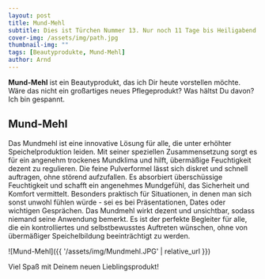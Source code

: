```yaml
---
layout: post
title: Mund-Mehl
subtitle: Dies ist Türchen Nummer 13. Nur noch 11 Tage bis Heiligabend!
cover-img: /assets/img/path.jpg
thumbnail-img: ""
tags: [Beautyprodukte, Mund-Mehl]
author: Arnd
---
```


**Mund-Mehl** ist ein Beautyprodukt, das ich Dir heute vorstellen möchte. Wäre das nicht ein großartiges neues Pflegeprodukt? Was hältst Du davon? Ich bin gespannt. 

## Mund-Mehl

Das Mundmehl ist eine innovative Lösung für alle, die unter erhöhter Speichelproduktion leiden. Mit seiner speziellen Zusammensetzung sorgt es für ein angenehm trockenes Mundklima und hilft, übermäßige Feuchtigkeit dezent zu regulieren. Die feine Pulverformel lässt sich diskret und schnell auftragen, ohne störend aufzufallen. Es absorbiert überschüssige Feuchtigkeit und schafft ein angenehmes Mundgefühl, das Sicherheit und Komfort vermittelt. Besonders praktisch für Situationen, in denen man sich sonst unwohl fühlen würde - sei es bei Präsentationen, Dates oder wichtigen Gesprächen. Das Mundmehl wirkt dezent und unsichtbar, sodass niemand seine Anwendung bemerkt. Es ist der perfekte Begleiter für alle, die ein kontrolliertes und selbstbewusstes Auftreten wünschen, ohne von übermäßiger Speichelbildung beeinträchtigt zu werden.

![Mund-Mehl]({{ '/assets/img/Mundmehl.JPG' | relative_url }})

Viel Spaß mit Deinem neuen Lieblingsprodukt!